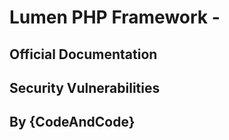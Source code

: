 # Lumen PHP Framework -

## Official Documentation


## Security Vulnerabilities


## By {CodeAndCode}
